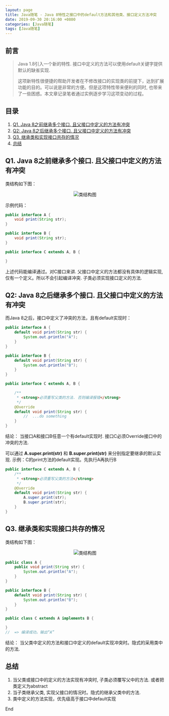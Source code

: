 ```yaml
---
layout: page
title: Java随笔 - Java 8特性之接口中的default方法和其他类、接口定义方法冲突
date: 2019-09-30 20:16:00 +0800
categories: [Java随笔]
tags: [Java随笔]
---
```



## 前言

> Java 1.8引入一个新的特性. 接口中定义的方法可以使用default关键字提供默认的缺省实现.
>  
> 这项新特性很便捷的帮助开发者在不修改接口的实现类的前提下，达到扩展功能的目的。可以说是非常的方便。但是这项特性带来便利的同时, 也带来了一些困惑。本文章记录笔者通过实例逐步学习这项变动的过程。

## 目录

 1. [Q1. Java 8之前继承多个接口. 且父接口中定义的方法有冲突](#q1-java-8之前继承多个接口-且父接口中定义的方法有冲突)
 2. [Q2: Java 8之后继承多个接口. 且父接口中定义的方法有冲突](#q2-java-8之后继承多个接口-且父接口中定义的方法有冲突)
 3. [Q3. 继承类和实现接口共存的情况](#q3-继承类和实现接口共存的情况)
 4. [总结](#总结)

## Q1. Java 8之前继承多个接口. 且父接口中定义的方法有冲突

类结构如下图：
<div align="center"><img src="{{site.baseurl}}images/{{page.date | date: "%Y-%m"}}/1.png" alt="类结构图"/></div>

示例代码：

```java
public interface A {
    void print(String str);
}

public interface B {
    void print(String str);
}

public interface C extends A, B {

}
```

上述代码能编译通过。对C接口来讲. 父接口中定义的方法都没有具体的逻辑实现, 仅有一个定义。所以不会引起编译冲突.
子类必须实现接口定义的方法. 

## Q2: Java 8之后继承多个接口. 且父接口中定义的方法有冲突

而Java 8之后，接口中定义了冲突的方法，且有default实现时：

```java
public interface A {
    default void print(String str) {
        System.out.println("A");
    }
}

public interface B {
    default void print(String str) {
        System.out.println("B");
    }
}

public interface C extends A, B {

    /**
     * <strong>必须重写父类的方法. 否则编译报错</strong>
     */
    @Override
    default void print(String str) {
        //  ...do something
    }
}
```

结论：
当接口A和接口B任意一个有default实现时. 接口C必须Override接口中的冲突的方法. 

可以通过 **A.super.print(str)** 和 **B.super.print(str)** 来分别指定要继承的默认实现.
示例：C的print方法的default实现。先执行A再执行B

```java
public interface C extends A, B {
    /**
     * <strong>必须重写父类的方法</strong>
     */
    @Override
    default void print(String str) {
        A.super.print(str);
        B.super.print(str);
    }
}
```

## Q3. 继承类和实现接口共存的情况

类结构如下图：
<div align="center"><img src="{{site.baseurl}}images/{{page.date | date: "%Y-%m"}}/2.png" alt="类结构图"/></div>

```java
public class A {
    public void print(String str) {
        System.out.println("A");
    }
}

public interface B {
    default void print(String str) {
        System.out.println("B");
    }
}

public class C extends A implements B {

}
//  => 编译成功。输出“A”
```

结论：
当父类中定义的方法和接口中定义的default实现冲突时。隐式的采用类中的方法. 

## 总结

 1. 当父类或接口中的定义的方法实现有冲突时, 子类必须覆写父中的方法. 或者把类定义为abstract
 2. 当子类继承父类, 实现父接口的情况时。隐式的继承父类中的方法.
 3. 类中定义的方法实现，优先级高于接口中default实现

 End


